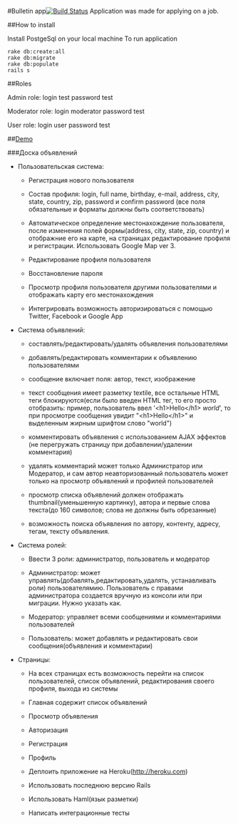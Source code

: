 #Bulletin app[![Build Status](https://travis-ci.org/finfort/Bulletin_app.png?branch=master)](https://travis-ci.org/finfort/Bulletin_app)
Application was made for applying on a job.

##How to install

Install PostgeSql on your local machine
To run application

    rake db:create:all
    rake db:migrate
    rake db:populate
    rails s
##Roles

Admin role:
login test
password test

Moderator role:
login moderator
password test

User role:
login user
password test

##[Demo]

###Доска объявлений
- Пользовательская система:
    *    Регистрация нового пользователя

    *    Состав профиля: login, full name, birthday, e-mail, address, city, state, country, zip, password и confirm password (все поля обязательные и форматы должны быть соответствовать)

    *    Автоматическое определение местонахождение пользователя, после изменения полей формы(address, city, state, zip, country) и отображние его на карте, на страницах редактирование профиля и регистрации. Использовать Google Map ver 3.

    *    Редактирование профиля пользователя

    *    Восстановление пароля

    *    Просмотр профиля пользователя другими пользователями и отображать карту его местонахождения

    *    Интегрировать возможность авторизироваться с помощью Twitter, Facebook и Google App

- Система объявлений:

    *    составлять/редактировать/удалять объявления пользователями

    *    добавлять/редактировать комментарии к объявлению пользователями

    *    сообщение включает поля: автор, текст, изображение

    *    текст сообщения имеет разметку textile, все остальные HTML теги блокируются(если было введен HTML тег, то его просто отобразить: пример, пользователь ввел '&lt;h1>Hello&lt;/h1> *world*', то при просмотре сообщения увидит "&lt;h1>Hello&lt;/h1>" и выделенным жирным шрифтом слово "world")

    *    комментировать объявления с использованием AJAX эффектов (не перегружать страницу при добавлении/удалении комментария)

    *    удалять комментарий может только Администратор или Модератор, и сам автор
         неавторизованный пользователь может только на просмотр объявлений и профилей пользователей

    *    просмотр списка объявлений должен отображать thumbnail(уменьшенную картинку), автора и первые слова текста(до 160 символов; слова не должны быть обрезанные)

    *    возможность поиска объявления по автору, контенту, адресу, тегам, тексту объявления.

- Система ролей:

    *    Ввести 3 роли: администратор, пользователь и модератор

    *    Администратор: может управлять(добавлять,редактировать,удалять, устанавливать роли) пользователямию. Пользователь с правами администратора создается вручную из консоли или при миграции. Нужно указать как.

    *    Модератор: управляет всеми сообщениями и комментариями пользователей

    *    Пользователь: может добавлять и редактировать свои сообщения(объявления и комментарии)

- Страницы:

    *    На всех страницах есть возможность перейти на список пользователей, список объявлений, редактирования своего профиля, выхода из системы

    *    Главная содержит список объявлений

    *    Просмотр объявления

    *    Авторизация

    *    Регистрация

    *    Профиль

    *    Деплоить приложение на Heroku(http://heroku.com)

    *    Использовать последнюю версию Rails

    *    Использовать Haml(язык разметки)

    *    Написать интеграционные тесты


  [Demo]: http://evening-anchorage-9218.herokuapp.com/
